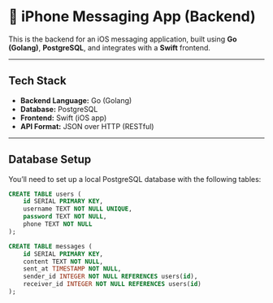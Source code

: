 # 📱 iPhone Messaging App (Backend)

This is the backend for an iOS messaging application, built using **Go (Golang)**, **PostgreSQL**, and integrates with a **Swift** frontend.

---

## Tech Stack

- **Backend Language:** Go (Golang)
- **Database:** PostgreSQL
- **Frontend:** Swift (iOS app)
- **API Format:** JSON over HTTP (RESTful)

---

##  Database Setup

You’ll need to set up a local PostgreSQL database with the following tables:

```sql
CREATE TABLE users (
    id SERIAL PRIMARY KEY,
    username TEXT NOT NULL UNIQUE,
    password TEXT NOT NULL,
    phone TEXT NOT NULL
);

CREATE TABLE messages (
    id SERIAL PRIMARY KEY,
    content TEXT NOT NULL,
    sent_at TIMESTAMP NOT NULL,
    sender_id INTEGER NOT NULL REFERENCES users(id),
    receiver_id INTEGER NOT NULL REFERENCES users(id)
);
